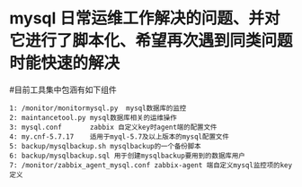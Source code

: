 #
#   mysql 日常运维工作解决的问题、并对它进行了脚本化、希望再次遇到同类问题时能快速的解决

#目前工具集中包涵有如下组件

    1: /monitor/monitormysql.py  mysql数据库的监控
    2: maintancetool.py mysql数据库相关的运维操作
    3: mysql.conf       zabbix 自定义key时agent端的配置文件
    4: my.cnf-5.7.17    适用于myql-5.7及以上版本的mysql配置文件
    5: backup/mysqlbackup.sh mysqlbackup的一个备份脚本
    6: backup/mysqlbackup.sql 用于创建mysqlbackup要用到的数据库用户
    7: /monitor/zabbix_agent_mysql.conf zabbix-agent 端自定义mysql监控项的key定义

